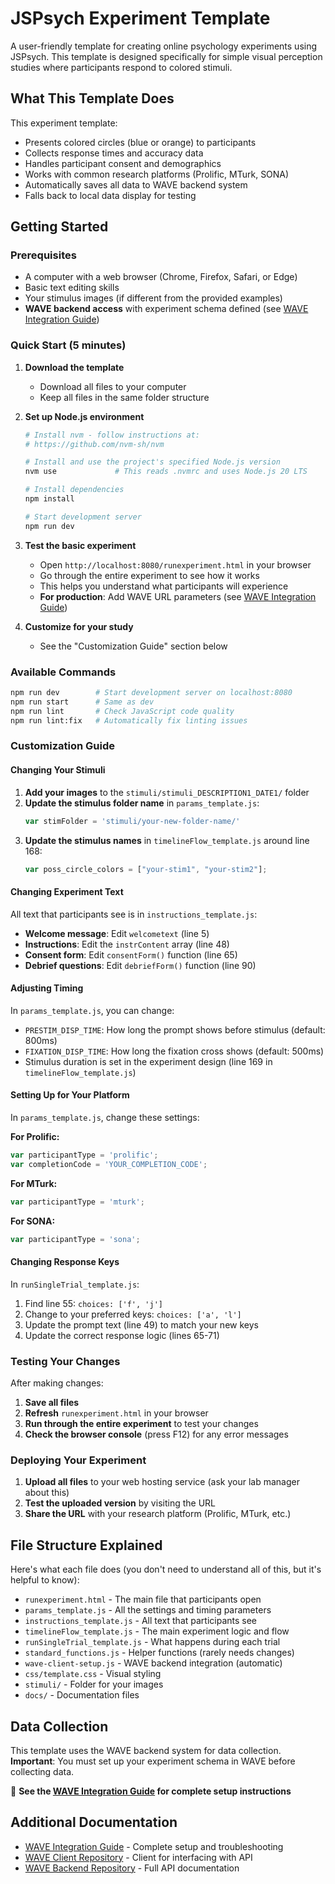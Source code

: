 # JSPsych Experiment Template

A user-friendly template for creating online psychology experiments using JSPsych. This template is designed specifically for simple visual perception studies where participants respond to colored stimuli.

## What This Template Does

This experiment template:
- Presents colored circles (blue or orange) to participants
- Collects response times and accuracy data
- Handles participant consent and demographics
- Works with common research platforms (Prolific, MTurk, SONA)
- Automatically saves all data to WAVE backend system
- Falls back to local data display for testing

## Getting Started

### Prerequisites
- A computer with a web browser (Chrome, Firefox, Safari, or Edge)
- Basic text editing skills
- Your stimulus images (if different from the provided examples)
- **WAVE backend access** with experiment schema defined (see [WAVE Integration Guide](docs/wave-integration.md))

### Quick Start (5 minutes)

1. **Download the template**
   - Download all files to your computer
   - Keep all files in the same folder structure

2. **Set up Node.js environment**
   ```bash
   # Install nvm - follow instructions at:
   # https://github.com/nvm-sh/nvm
   
   # Install and use the project's specified Node.js version
   nvm use             # This reads .nvmrc and uses Node.js 20 LTS
   
   # Install dependencies
   npm install
   
   # Start development server
   npm run dev
   ```

3. **Test the basic experiment**
   - Open `http://localhost:8080/runexperiment.html` in your browser
   - Go through the entire experiment to see how it works
   - This helps you understand what participants will experience
   - **For production**: Add WAVE URL parameters (see [WAVE Integration Guide](docs/wave-integration.md))

4. **Customize for your study**
   - See the "Customization Guide" section below

### Available Commands

```bash
npm run dev        # Start development server on localhost:8080
npm run start      # Same as dev
npm run lint       # Check JavaScript code quality
npm run lint:fix   # Automatically fix linting issues
```

### Customization Guide

#### Changing Your Stimuli
1. **Add your images** to the `stimuli/stimuli_DESCRIPTION1_DATE1/` folder
2. **Update the stimulus folder name** in `params_template.js`:
   ```javascript
   var stimFolder = 'stimuli/your-new-folder-name/'
   ```
3. **Update the stimulus names** in `timelineFlow_template.js` around line 168:
   ```javascript
   var poss_circle_colors = ["your-stim1", "your-stim2"];
   ```

#### Changing Experiment Text
All text that participants see is in `instructions_template.js`:
- **Welcome message**: Edit `welcometext` (line 5)
- **Instructions**: Edit the `instrContent` array (line 48)
- **Consent form**: Edit `consentForm()` function (line 65)
- **Debrief questions**: Edit `debriefForm()` function (line 90)

#### Adjusting Timing
In `params_template.js`, you can change:
- `PRESTIM_DISP_TIME`: How long the prompt shows before stimulus (default: 800ms)
- `FIXATION_DISP_TIME`: How long the fixation cross shows (default: 500ms)
- Stimulus duration is set in the experiment design (line 169 in `timelineFlow_template.js`)

#### Setting Up for Your Platform
In `params_template.js`, change these settings:

**For Prolific:**
```javascript
var participantType = 'prolific';
var completionCode = 'YOUR_COMPLETION_CODE';
```

**For MTurk:**
```javascript
var participantType = 'mturk';
```

**For SONA:**
```javascript
var participantType = 'sona';
```

#### Changing Response Keys
In `runSingleTrial_template.js`:
1. Find line 55: `choices: ['f', 'j']`
2. Change to your preferred keys: `choices: ['a', 'l']`
3. Update the prompt text (line 49) to match your new keys
4. Update the correct response logic (lines 65-71)

### Testing Your Changes

After making changes:
1. **Save all files**
2. **Refresh** `runexperiment.html` in your browser
3. **Run through the entire experiment** to test your changes
4. **Check the browser console** (press F12) for any error messages

### Deploying Your Experiment

1. **Upload all files** to your web hosting service (ask your lab manager about this)
2. **Test the uploaded version** by visiting the URL
3. **Share the URL** with your research platform (Prolific, MTurk, etc.)

## File Structure Explained

Here's what each file does (you don't need to understand all of this, but it's helpful to know):

- `runexperiment.html` - The main file that participants open
- `params_template.js` - All the settings and timing parameters
- `instructions_template.js` - All text that participants see
- `timelineFlow_template.js` - The main experiment logic and flow
- `runSingleTrial_template.js` - What happens during each trial
- `standard_functions.js` - Helper functions (rarely needs changes)
- `wave-client-setup.js` - WAVE backend integration (automatic)
- `css/template.css` - Visual styling
- `stimuli/` - Folder for your images
- `docs/` - Documentation files

## Data Collection

This template uses the WAVE backend system for data collection. **Important**: You must set up your experiment schema in WAVE before collecting data.

📖 **See the [WAVE Integration Guide](docs/wave-integration.md) for complete setup instructions**

## Additional Documentation

- [WAVE Integration Guide](docs/wave-integration.md) - Complete setup and troubleshooting
- [WAVE Client Repository](https://github.com/WAVE-Lab-Williams/wave-client/) - Client for interfacing with API
- [WAVE Backend Repository](https://github.com/WAVE-Lab-Williams/wave-backend/) - Full API documentation